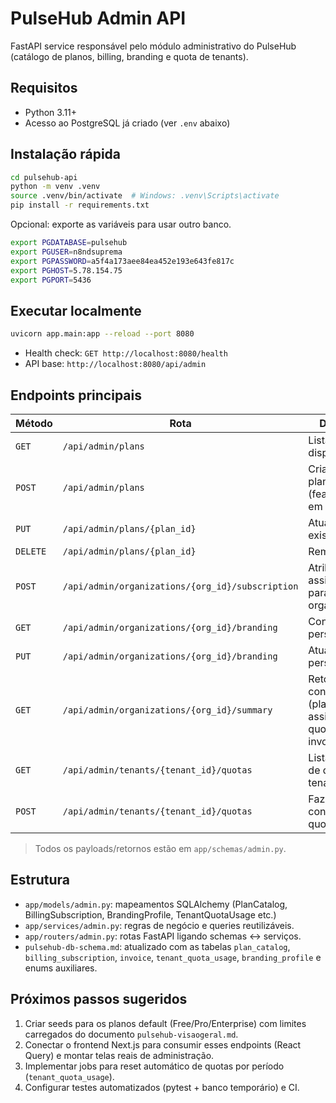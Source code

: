 # PulseHub Admin API

FastAPI service responsável pelo módulo administrativo do PulseHub (catálogo de planos, billing, branding e quota de tenants).

## Requisitos

- Python 3.11+
- Acesso ao PostgreSQL já criado (ver `.env` abaixo)

## Instalação rápida

```bash
cd pulsehub-api
python -m venv .venv
source .venv/bin/activate  # Windows: .venv\Scripts\activate
pip install -r requirements.txt
```

Opcional: exporte as variáveis para usar outro banco.

```bash
export PGDATABASE=pulsehub
export PGUSER=n8ndsuprema
export PGPASSWORD=a5f4a173aee84ea452e193e643fe817c
export PGHOST=5.78.154.75
export PGPORT=5436
```

## Executar localmente

```bash
uvicorn app.main:app --reload --port 8080
```

- Health check: `GET http://localhost:8080/health`
- API base: `http://localhost:8080/api/admin`

## Endpoints principais

| Método | Rota | Descrição |
| --- | --- | --- |
| `GET` | `/api/admin/plans` | Lista planos disponíveis |
| `POST` | `/api/admin/plans` | Cria novo plano (features/limits em JSON) |
| `PUT` | `/api/admin/plans/{plan_id}` | Atualiza plano existente |
| `DELETE` | `/api/admin/plans/{plan_id}` | Remove plano |
| `POST` | `/api/admin/organizations/{org_id}/subscription` | Atribui/atualiza assinatura para organização |
| `GET` | `/api/admin/organizations/{org_id}/branding` | Consulta personalização |
| `PUT` | `/api/admin/organizations/{org_id}/branding` | Atualiza personalização |
| `GET` | `/api/admin/organizations/{org_id}/summary` | Retorna visão consolidada (plano, assinatura, quotas, invoices) |
| `GET` | `/api/admin/tenants/{tenant_id}/quotas` | Lista consumo de quotas do tenant |
| `POST` | `/api/admin/tenants/{tenant_id}/quotas` | Faz upsert do consumo de quota |

> Todos os payloads/retornos estão em `app/schemas/admin.py`.

## Estrutura

- `app/models/admin.py`: mapeamentos SQLAlchemy (PlanCatalog, BillingSubscription, BrandingProfile, TenantQuotaUsage etc.)
- `app/services/admin.py`: regras de negócio e queries reutilizáveis.
- `app/routers/admin.py`: rotas FastAPI ligando schemas ↔ serviços.
- `pulsehub-db-schema.md`: atualizado com as tabelas `plan_catalog`, `billing_subscription`, `invoice`, `tenant_quota_usage`, `branding_profile` e enums auxiliares.

## Próximos passos sugeridos

1. Criar seeds para os planos default (Free/Pro/Enterprise) com limites carregados do documento `pulsehub-visaogeral.md`.
2. Conectar o frontend Next.js para consumir esses endpoints (React Query) e montar telas reais de administração.
3. Implementar jobs para reset automático de quotas por período (`tenant_quota_usage`).
4. Configurar testes automatizados (pytest + banco temporário) e CI.
